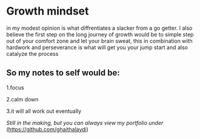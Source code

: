 # **Growth mindset**
in my modest opinion is what diffrentiates a slacker from a go getter. I also believe the first step on the long journey of growth would be to simple step out of your comfort zone and let your brain sweat, this in combination with hardwork and perseverance is what will get you your jump start and also catalyze the process 

## So my notes to self would be:
1.focus 

2.calm down 

3.it will all work out eventually

*Still in the making, but you can always view my portfolio under* (https://github.com/ghaithalaydi)
